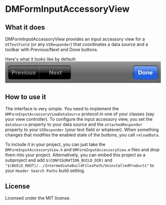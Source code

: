 DMFormInputAccessoryView
========================

What it does
------------

DMFormInputAccessoryView provides an input accessory view for a `UITextField` (or any `UIResponder`) that coordinates a data source and a toolbar with Previous/Next and Done buttons.

Here's what it looks like by default:  
![Screenshot of toolbar with Previous/Next and Done buttons](README/toolbarScreenshot.png)

How to use it
-------------

The interface is very simple. You need to implement the `DMFormInputAccessoryViewDataSource` protocol in one of your classes (say your view controller). To configure the input accessory view, you set the `dataSource` property to your data source and the `attachedResponder` property to your `UIResponder` (your text field or whatever). When something changes that modifies the enabled state of the buttons, you call `reloadData`.

To include it in your project, you can just take the `DMFormInputAccessoryView.h` and `DMFormInputAccessoryView.m` files and drop them into your project. Alternatively, you can embed this project as a subproject and add `$(CONFIGURATION_BUILD_DIR)` and `"$(BUILD_ROOT)/../IntermediateBuildFilesPath/UninstalledProducts"` to your `Header Search Paths` build setting.

License
-------

Licensed under the MIT license.